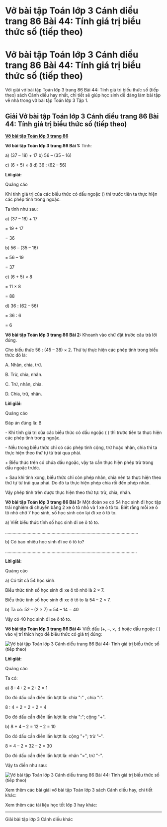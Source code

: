 # Vở bài tập Toán lớp 3 Cánh diều trang 86 Bài 44: Tính giá trị biểu thức số (tiếp theo)

# Vở bài tập Toán lớp 3 Cánh diều trang 86 Bài 44: Tính giá trị biểu thức số (tiếp theo)

Với giải vở bài tập Toán lớp 3 trang 86 Bài 44: Tính giá trị biểu thức số (tiếp theo) sách Cánh diều hay nhất, chi tiết sẽ giúp học sinh dễ dàng làm bài tập về nhà trong vở bài tập Toán lớp 3 Tập 1.

## Giải Vở bài tập Toán lớp 3 Cánh diều trang 86 Bài 44: Tính giá trị biểu thức số (tiếp theo)

[**Vở bài tập Toán lớp 3 trang 86**](https://vietjack.com/vbt-toan-3-cd/vbt-toan-lop-3-trang-86-tap-1.jsp)

**Vở bài tập Toán lớp 3 trang 86 Bài 1:** Tính:

a) (37 – 18) + 17 b) 56 – (35 – 16)

c) (6 + 5) × 8 d) 36 : (62 – 56) 

**Lời giải:**

Quảng cáo

Khi tính giá trị của các biểu thức có dấu ngoặc () thì trước tiên ta thực hiện các phép tính trong ngoặc. 

Ta tính như sau:

a) (37 – 18) + 17 

= 19 + 17 

= 36

b) 56 – (35 – 16) 

= 56 – 19 

= 37

c) (6 + 5) × 8 

= 11 × 8 

= 88

d) 36 : (62 – 56) 

= 36 : 6 

= 6

**Vở bài tập Toán lớp 3 trang 86 Bài 2:** Khoanh vào chữ đặt trước câu trả lời đúng.

Cho biểu thức 56 : (45 – 38) × 2. Thứ tự thực hiện các phép tính trong biểu thức đó là:

A. Nhân, chia, trừ.

B. Trừ, chia, nhân.

C. Trừ, nhân, chia. 

D. Chia, trừ, nhân.

**Lời giải:**

Quảng cáo

Đáp án đúng là: B

\- Khi tính giá trị của các biểu thức có dấu ngoặc ( ) thì trước tiên ta thực hiện các phép tính trong ngoặc. 

\- Nếu trong biểu thức chỉ có các phép tính cộng, trừ hoặc nhân, chia thì ta thực hiện theo thứ tự từ trái qua phải.

\+ Biểu thức trên có chứa dấu ngoặc, vậy ta cần thực hiện phép trừ trong dấu ngoặc trước.

\+ Sau khi tính xong, biểu thức chỉ còn phép nhân, chia nên ta thực hiện theo thứ tự từ trái qua phải. Do đó ta thực hiện phép chia rồi đến phép nhân.

Vậy phép tính trên được thực hiện theo thứ tự: trừ, chia, nhân.

**Vở bài tập Toán lớp 3 trang 86 Bài 3:** Một đoàn xe có 54 học sinh đi học tập trải nghiệm di chuyển bằng 2 xe ô tô nhỏ và 1 xe ô tô to. Biết rằng mỗi xe ô tô nhỏ chở 7 học sinh, số học sinh còn lại đi xe ô tô to.

a) Viết biểu thức tính số học sinh đi xe ô tô to.

…………………………………………………………………………………………….

b) Có bao nhiêu học sinh đi xe ô tô to?

……………………………………………………………………………………………

**Lời giải:**

Quảng cáo

a) Có tất cả 54 học sinh.

Biểu thức tính số học sinh đi xe ô tô nhỏ là 2 × 7.

Biểu thức tính số học sinh đi xe ô tô to là 54 – 2 × 7.

b) Ta có: 52 – (2 × 7) = 54 – 14 = 40

Vậy có 40 học sinh đi xe ô tô to.

**Vở bài tập Toán lớp 3 trang 86 Bài 4:** Viết dấu (+, –, ×, :) hoặc dấu ngoặc ( ) vào vị trí thích hợp để biểu thức có giá trị đúng: 

![Vở bài tập Toán lớp 3 Cánh diều trang 86 Bài 44: Tính giá trị biểu thức số \(tiếp theo\)](https://vietjack.com/vbt-toan-3-cd/images/tinh-gia-tri-cua-bieu-thuc-so-tiep-theo-trang-86-143891.PNG)

**Lời giải:**

Quảng cáo

Ta có:

a) 8 : 4 : 2 = 2 : 2 = 1

Do đó dấu cần điền lần lượt là: chia ":" , chia ":".

8 : 4 + 2 = 2 + 2 = 4

Do đó dấu cần điền lần lượt là: chia ":"; cộng "+".

b) 8 + 4 – 2 = 12 – 2 = 10

Do đó dấu cần điền lần lượt là: cộng "+"; trừ "–".

8 × 4 – 2 = 32 – 2 = 30

Do đó dấu cần điền lần lượt là: nhân "×", trừ "–".

Vậy ta điền như sau:

![Vở bài tập Toán lớp 3 Cánh diều trang 86 Bài 44: Tính giá trị biểu thức số \(tiếp theo\)](https://vietjack.com/vbt-toan-3-cd/images/tinh-gia-tri-cua-bieu-thuc-so-tiep-theo-trang-86-143892.PNG)

Xem thêm các bài giải vở bài tập Toán lớp 3 sách Cánh diều hay, chi tiết khác:

Xem thêm các tài liệu học tốt lớp 3 hay khác:

* * *

Giải bài tập lớp 3 Cánh diều khác
